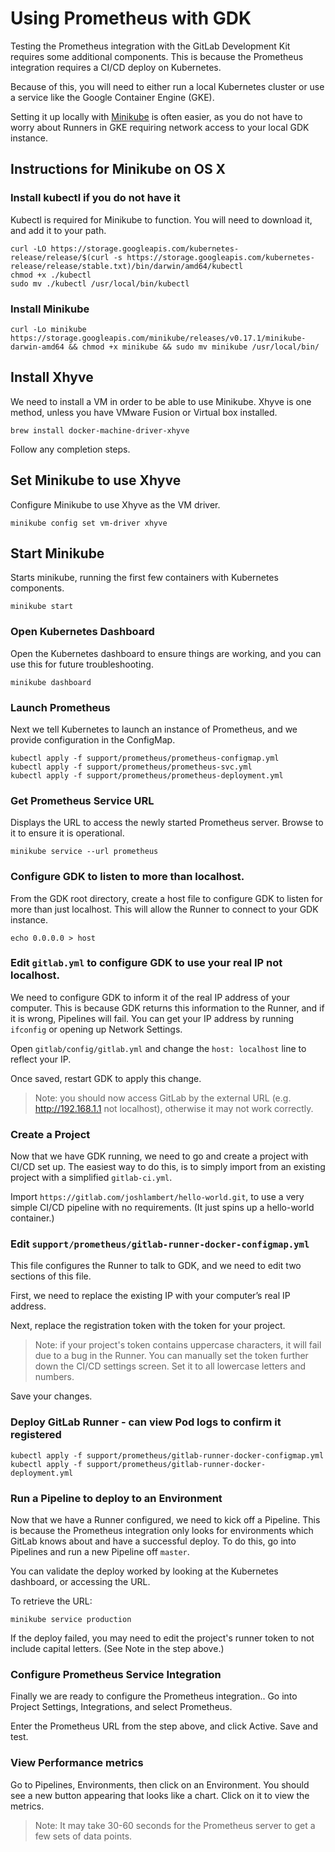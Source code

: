 # Using Prometheus with GDK

Testing the Prometheus integration with the GitLab Development Kit requires some additional components. This is because the Prometheus integration requires a CI/CD deploy on Kubernetes.

Because of this, you will need to either run a local Kubernetes cluster or use a service like the Google Container Engine (GKE).

Setting it up locally with [Minikube](https://github.com/kubernetes/minikube) is often easier, as you do not have to worry about Runners in GKE requiring network access to your local GDK instance.

## Instructions for Minikube on OS X

### Install kubectl if you do not have it

Kubectl is required for Minikube to function. You will need to download it, and add it to your path.

```
curl -LO https://storage.googleapis.com/kubernetes-release/release/$(curl -s https://storage.googleapis.com/kubernetes-release/release/stable.txt)/bin/darwin/amd64/kubectl
chmod +x ./kubectl
sudo mv ./kubectl /usr/local/bin/kubectl
```

### Install Minikube
```
curl -Lo minikube https://storage.googleapis.com/minikube/releases/v0.17.1/minikube-darwin-amd64 && chmod +x minikube && sudo mv minikube /usr/local/bin/
```

## Install Xhyve

We need to install a VM in order to be able to use Minikube. Xhyve is one method, unless you have VMware Fusion or Virtual box installed.

```
brew install docker-machine-driver-xhyve
```

Follow any completion steps.

## Set Minikube to use Xhyve

Configure Minikube to use Xhyve as the VM driver.

```
minikube config set vm-driver xhyve
```

## Start Minikube

Starts minikube, running the first few containers with Kubernetes components.

```
minikube start
```

### Open Kubernetes Dashboard

Open the Kubernetes dashboard to ensure things are working, and you can use this for future troubleshooting.

```
minikube dashboard
```

### Launch Prometheus

Next we tell Kubernetes to launch an instance of Prometheus, and we provide configuration in the ConfigMap.

```
kubectl apply -f support/prometheus/prometheus-configmap.yml
kubectl apply -f support/prometheus/prometheus-svc.yml
kubectl apply -f support/prometheus/prometheus-deployment.yml
```

### Get Prometheus Service URL

Displays the URL to access the newly started Prometheus server. Browse to it to ensure it is operational.

```
minikube service --url prometheus
```

### Configure GDK to listen to more than localhost.

From the GDK root directory, create a host file to configure GDK to listen for more than just localhost. This will allow the Runner to connect to your GDK instance.

```
echo 0.0.0.0 > host
```

### Edit `gitlab.yml` to configure GDK to use your real IP not localhost.

We need to configure GDK to inform it of the real IP address of your computer. This is because GDK returns this information to the Runner, and if it is wrong, Pipelines will fail. You can get your IP address by running `ifconfig` or opening up Network Settings.

Open `gitlab/config/gitlab.yml` and change the `host: localhost` line to reflect your IP.

Once saved, restart GDK to apply this change.

> Note: you should now access GitLab by the external URL (e.g. http://192.168.1.1 not localhost), otherwise it may not work correctly.

### Create a Project

Now that we have GDK running, we need to go and create a project with CI/CD set up. The easiest way to do this, is to simply import from an existing project with a simplified `gitlab-ci.yml`.

Import `https://gitlab.com/joshlambert/hello-world.git`, to use a very simple CI/CD pipeline with no requirements. (It just spins up a hello-world container.)

### Edit `support/prometheus/gitlab-runner-docker-configmap.yml`
This file configures the Runner to talk to GDK, and we need to edit two sections of this file.

First, we need to replace the existing IP with your computer’s real IP address.

Next, replace the registration token with the token for your project.

> Note: if your project's token contains uppercase characters, it will fail due to a bug in the Runner. You can manually set the token further down the CI/CD settings screen. Set it to all lowercase letters and numbers.

Save your changes.

### Deploy GitLab Runner - can view Pod logs to confirm it registered
```
kubectl apply -f support/prometheus/gitlab-runner-docker-configmap.yml
kubectl apply -f support/prometheus/gitlab-runner-docker-deployment.yml
```

### Run a Pipeline to deploy to an Environment
Now that we have a Runner configured, we need to kick off a Pipeline. This is because the Prometheus integration only looks for environments which GitLab knows about and have a successful deploy. To do this, go into Pipelines and run a new Pipeline off `master`.

You can validate the deploy worked by looking at the Kubernetes dashboard, or accessing the URL.

To retrieve the URL:
```
minikube service production
```

If the deploy failed, you may need to edit the project's runner token to not include capital letters. (See Note in the step above.)


### Configure Prometheus Service Integration
Finally we are ready to configure the Prometheus integration.. Go into Project Settings, Integrations, and select Prometheus.

Enter the Prometheus URL from the step above, and click Active. Save and test.

### View Performance metrics
Go to Pipelines, Environments, then click on an Environment. You should see a new button appearing that looks like a chart. Click on it to view the metrics.

>Note: It may take 30-60 seconds for the Prometheus server to get a few sets of data points.
